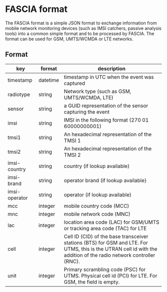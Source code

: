 # FASCIA format

The FASCIA format is a simple JSON format to exchange information from mobile network monitoring devices (such as IMSI catchers, passive analysis tools) into
a common simple format and to be processed by FASCIA. The format can be used for GSM, UMTS/WCMDA or LTE networks.

## Format


| key  | format | description |
| ------------- | ------------- | --------- |
| timestamp     | datetime      | timestamp in UTC when the event was captured           |
| radiotype     | string        | Network type (such as GSM, UMTS/WCMDA, LTE) |
| sensor        | string        | a GUID representation of the sensor capturing the event |
| imsi | string  | IMSI in the following format (270 01 60000000001)          |
| tmsi1 | string | An hexadecimal representation of the TMSI 1 |
| tmsi2 | string | An hexadecimal representation of the TMSI 2 |
| imsi-country | string | country (if lookup available) |
| imsi-brand   | string | operator brand (if lookup available} |
| imsi-operator | string | operator (if lookup available) |
| mcc | integer | mobile country code (MCC) |
| mnc | integer | mobile network code (MNC) |
| lac | integer | location area code (LAC) for GSM/UMTS or tracking area code (TAC) for LTE |
| cell | integer | Cell ID (CID) of the base transceiver stations (BTS) for GSM and LTE. For UTMS, this is the UTRAN cell id with the addition of the radio network controller (RNC).|
| unit | integer | Primary scrambling code (PSC) for UTMS. Physical cell id (PCI) for LTE. For GSM, the field is empty. |

